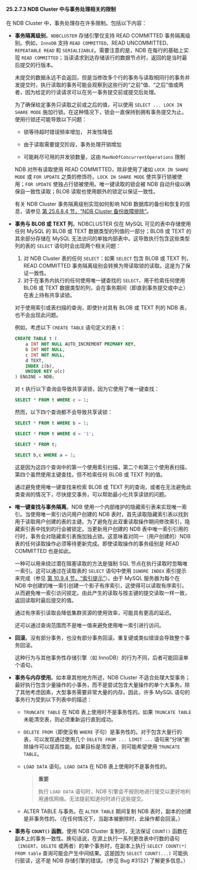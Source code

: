 #### 25.2.7.3 NDB Cluster 中与事务处理相关的限制

在 NDB Cluster 中，事务处理存在许多限制。包括以下内容：

- **事务隔离级别**。`NDBCLUSTER` 存储引擎仅支持 READ COMMITTED 事务隔离级别。例如，`InnoDB` 支持 `READ COMMITTED`、READ UNCOMMITTED、`REPEATABLE READ` 和 `SERIALIZABLE`。需要注意的是，NDB 在每行的基础上实现 `READ COMMITTED`；当读请求到达存储该行的数据节点时，返回的是当时最后提交的行版本。

  未提交的数据永远不会返回，但是当修改多个行的事务与读取相同行的事务并发提交时，执行读取的事务可能会观察到这些行的“之前”值、“之后”值或两者，因为给定的行读请求可以在另一事务提交前或提交后处理。

  为了确保给定事务只读取之前或之后的值，可以使用 `SELECT ... LOCK IN SHARE MODE` 施加行锁。在这种情况下，锁会一直保持到拥有事务提交为止。使用行锁还可能导致以下问题：

  - 锁等待超时错误频率增加， 并发性降低

  - 由于读取需要提交阶段，事务处理开销增加

  - 可能耗尽可用的并发锁数量，这由 `MaxNoOfConcurrentOperations` 限制

  NDB 对所有读取使用 READ COMMITTED，除非使用了诸如 `LOCK IN SHARE MODE` 或 `FOR UPDATE` 之类的修饰符。`LOCK IN SHARE MODE` 使共享行锁被使用；`FOR UPDATE` 使独占行锁被使用。唯一键读取的锁会被 NDB 自动升级以确保自一致性读取；BLOB 读取也使用额外的锁定以保证一致性。

  有关 NDB Cluster 事务隔离级别实现如何影响 NDB 数据库的备份和恢复的信息，请参见 [第 25.6.8.4 节，“NDB Cluster 备份故障排除”](#section-25.6.8.4)。

- **事务与 BLOB 或 TEXT 列**。NDBCLUSTER 仅在 MySQL 可见的表中存储使用任何 MySQL 的 BLOB 或 TEXT 数据类型的列值的一部分；BLOB 或 TEXT 的其余部分存储在 MySQL 无法访问的单独内部表中。这导致执行包含这些类型列的表的 `SELECT` 语句时会出现两个相关问题：

  1. 对 NDB Cluster 表的任何 `SELECT`：如果 `SELECT` 包含 BLOB 或 TEXT 列，READ COMMITTED 事务隔离级别会转换为带读取锁的读取。这是为了保证一致性。
  2. 对于在事务内执行的任何使用唯一键查找的 `SELECT`，用于检索任何使用 BLOB 或 TEXT 数据类型的列，会在事务期间（即直到事务提交或中止）在表上持有共享读锁。

  对于使用索引或表扫描的查询，即使针对具有 BLOB 或 TEXT 列的 NDB 表，也不会出现此问题。

  例如，考虑以下 `CREATE TABLE` 语句定义的表 `t`：

    ```sql
    CREATE TABLE t (
        a INT NOT NULL AUTO_INCREMENT PRIMARY KEY,
        b INT NOT NULL,
        c INT NOT NULL,
        d TEXT,
        INDEX i(b),
        UNIQUE KEY u(c)
    ) ENGINE = NDB;
    ```

  对 `t` 执行以下查询会导致共享读锁，因为它使用了唯一键查找：

    ```sql
    SELECT * FROM t WHERE c = 1;
    ```

  然而，以下四个查询都不会导致共享读锁：

    ```sql
    SELECT * FROM t WHERE b = 1;
  
    SELECT * FROM t WHERE d = '1';
  
    SELECT * FROM t;
  
    SELECT b,c WHERE a = 1;
    ```

  这是因为这四个查询中的第一个使用索引扫描，第二个和第三个使用表扫描，第四个虽然使用主键查找，但不检索任何 BLOB 或 TEXT 列的值。

  通过避免使用唯一键查找来检索 BLOB 或 TEXT 列的查询，或者在无法避免此类查询的情况下，尽快提交事务，可以帮助最小化共享读锁的问题。

- **唯一键查找与事务隔离**。NDB 使用一个内部维护的隐藏索引表来实现唯一索引。当使用唯一索引访问用户创建的 NDB 表时，首先读取隐藏索引表以找到用于读取用户创建的表的主键。为了避免在此双重读取操作期间修改索引，隐藏索引表中找到的行会被锁定。当更新用户创建的 NDB 表中唯一索引引用的行时，事务会对隐藏索引表施加独占锁。这意味着对同一（用户创建的）NDB 表的任何读取操作必须等待更新完成。即使读取操作的事务级别是 READ COMMITTED 也是如此。

  一种可以用来绕过潜在阻塞读取的方法是强制 SQL 节点在执行读取时忽略唯一索引。这可以通过在读取表的 `SELECT` 语句中使用 `IGNORE INDEX` 索引提示来完成（参见 [第 10.9.4 节，“索引提示”](#section-10.9.4)）。由于 MySQL 服务器为每个在 NDB 中创建的唯一索引创建一个影子有序索引，这使得可以读取有序索引，从而避免唯一索引访问锁定。由此产生的读取与按主键的提交读取一样一致，返回读取时最后提交的值。

  通过有序索引读取会降低集群资源的使用效率，可能具有更高的延迟。

  还可以通过查询范围而不是唯一值来避免使用唯一索引进行访问。

- **回滚**。没有部分事务，也没有部分事务回滚。重复键或类似错误会导致整个事务回滚。

  这种行为与其他事务性存储引擎（如 InnoDB）的行为不同，后者可能回滚单个语句。

- **事务与内存使用**。如本章其他地方所述，NDB Cluster 不适合处理大型事务；最好执行包含少量操作的小事务，而不是尝试包含大量操作的单个大事务。除了其他考虑因素，大型事务需要非常大量的内存。因此，许多 MySQL 语句的事务行为受到以下列表中的描述：

  - `TRUNCATE TABLE` 在 NDB 表上使用时不是事务性的。如果 `TRUNCATE TABLE` 未能清空表，则必须重新运行直到成功。

  - `DELETE FROM`（即使没有 `WHERE` 子句）是事务性的。对于包含大量行的表，可以发现通过使用几个 `DELETE FROM ... LIMIT ...` 语句来“分块”删除操作可以提高性能。如果目标是清空表，则可能希望使用 `TRUNCATE TABLE`。

  - `LOAD DATA` 语句。`LOAD DATA` 在 NDB 表上使用时不是事务性的。
  
    > **重要**
    >
    > 执行 `LOAD DATA` 语句时，NDB 引擎会不规则地进行提交以更好地利用通信网络。无法提前知道何时进行这些提交。
  
  - ALTER TABLE 与事务。在 `ALTER TABLE` 期间复制 NDB 表时，副本的创建是非事务性的。（在任何情况下，当副本被删除时，此操作都会回滚。）

- **事务与 `COUNT()` 函数**。使用 NDB Cluster 复制时，无法保证 `COUNT()` 函数在副本上的事务一致性。换句话说，在源上执行一系列更改表中行数的语句（`INSERT`、`DELETE` 或两者）的单个事务时，在副本上执行 `SELECT COUNT(*) FROM table` 查询可能会产生中间结果。这是因为 `SELECT COUNT(...)` 可能执行脏读，这不是 NDB 存储引擎的错误。（参见 Bug #31321 了解更多信息。）